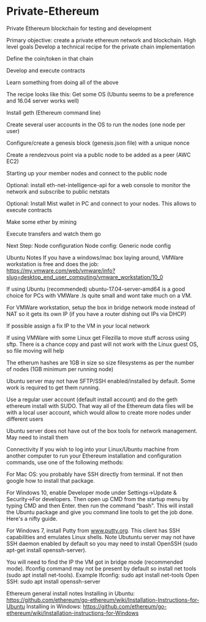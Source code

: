 # Private-Ethereum
Private Ethereum blockchain for testing and development

Primary objective: create a private ethereum network and blockchain.
High level goals
  Develop a technical recipe for the private chain implementation
  
  Define the coin/token in that chain
  
  Develop and execute contracts
  
  Learn something from doing all of the above

The recipe looks like this:
  Get some OS (Ubuntu seems to be a preference and 16.04 server works well)
  
  Install geth (Ethereum command line)
  
  Create several user accounts in the OS to run the nodes (one node per user)
  
  Configure/create a genesis block (genesis.json file) with a unique nonce
  
  Create a rendezvous point via a public node to be added as a peer (AWC EC2)  
  
  Starting up your member nodes and connect to the public node 
  
  Optional: install eth-net-intelligence-api for a web console to monitor the network and subscribe to public netstats
  
  Optional: Install Mist wallet in PC and connect to your nodes. This allows to execute contracts
  
  Make some ether by mining
  
  Execute transfers and watch them go

Next Step: Node configuration 
  Node config: Generic node config

Ubuntu Notes
  If you have a windows/mac box laying around, VMWare workstation is free and does the job: https://my.vmware.com/web/vmware/info?slug=desktop_end_user_computing/vmware_workstation/10_0 
  
  If using Ubuntu (recommended) ubuntu-17.04-server-amd64 is a good choice for PCs with VMWare .Is quite small and wont take much on a VM.
  
  For VMWare workstation, setup the box in bridge network mode instead of NAT so it gets its own IP (if you have a router dishing out IPs via DHCP)
  
  If possible assign a fix IP to the VM in your local network
  
  If using VMWare with some Linux get Filezilla to move stuff across using sftp. There is a chance copy and past will not work with the Linux guest OS, so file moving will help
  
  The etherum hashes are 1GB in size so size filesystems as per the number of nodes (1GB minimum per running node)
  
  Ubuntu server may not have SFTP/SSH enabled/installed by default. Some work is required to get them running.
  
  Use a regular user account (default install account) and do the geth ethereum install with SUDO. That way all of the Ethereum data files will be with a local user account, which would allow to create more nodes under different users
  
  Ubuntu server does not have out of the box tools for network management. May need to install them

Connectivity
  If you wish to log into your Linux/Ubuntu machine from another computer to run your Ethereum installation and configuration commands, use one of the following methods: 
  
  For Mac OS: you probably have SSH directly from terminal.  If not then google how to install that package.
  
  For Windows 10, enable Developer mode under Settings->Update & Security->For developers.  Then open up CMD from the startup menu by typing CMD and then Enter.  then run the command "bash".  This will install the Ubuntu package and give you command line tools to get the job done. Here's a nifty guide.
  
  For Windows 7, install Putty from www.putty.org.  This client has SSH capabilities and emulates Linux shells. Note Ubutuntu server may not have SSH daemon enabled by default so you may need to install OpenSSH (sudo apt-get install openssh-server). 
  
  You will need to find the IP the VM got in bridge mode (recommended mode). Ifconfig command may not be present by default so install net tools (sudo apt install net-tools). Example
    Ifconfig: sudo apt install net-tools
    Open SSH: sudo apt install openssh-server
 
 Ethereum general install notes
  Installing in Ubuntu: https://github.com/ethereum/go-ethereum/wiki/Installation-Instructions-for-Ubuntu 
  Installing in Windows: https://github.com/ethereum/go-ethereum/wiki/Installation-instructions-for-Windows
